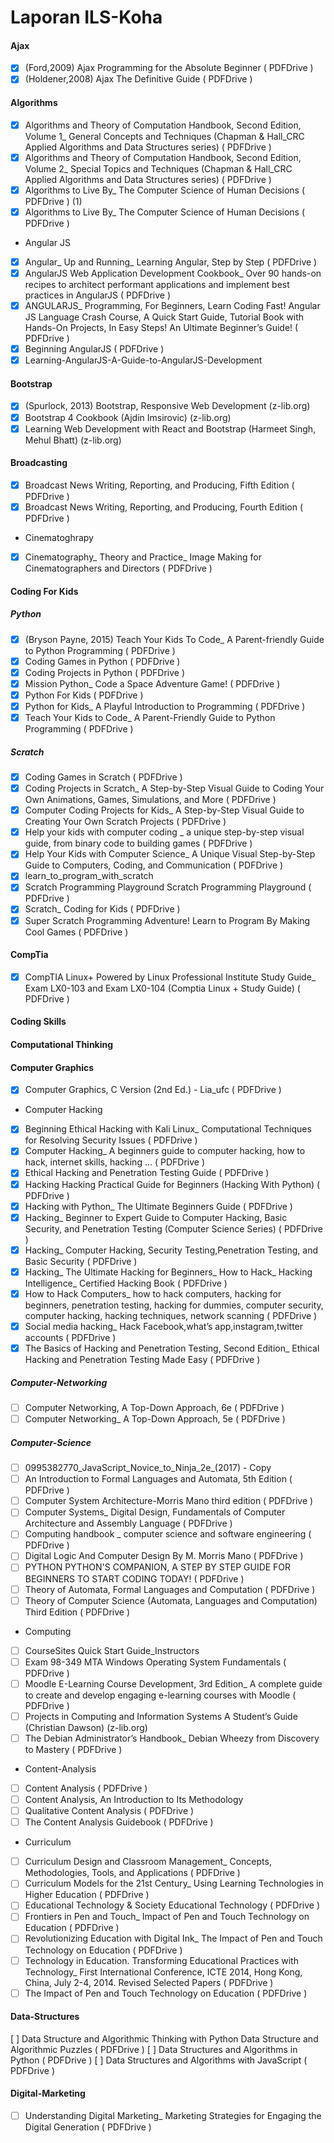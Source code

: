 # Laporan ILS-Koha

#### Ajax
- [x] (Ford,2009) Ajax Programming for the Absolute Beginner ( PDFDrive )
- [x] (Holdener,2008) Ajax The Definitive Guide ( PDFDrive )
#### Algorithms
- [x] Algorithms and Theory of Computation Handbook, Second Edition, Volume 1_ General Concepts and Techniques (Chapman & Hall_CRC Applied Algorithms and Data Structures series) ( PDFDrive )
- [x] Algorithms and Theory of Computation Handbook, Second Edition, Volume 2_ Special Topics and Techniques (Chapman & Hall_CRC Applied Algorithms and Data Structures series) ( PDFDrive )
- [x] Algorithms to Live By_ The Computer Science of Human Decisions ( PDFDrive ) (1)
- [x] Algorithms to Live By_ The Computer Science of Human Decisions ( PDFDrive )
- Angular JS
- [x] Angular_ Up and Running_ Learning Angular, Step by Step ( PDFDrive )
- [x] AngularJS Web Application Development Cookbook_ Over 90 hands-on recipes to architect performant applications and implement best practices in AngularJS ( PDFDrive )
- [x] ANGULARJS_ Programming, For Beginners, Learn Coding Fast! Angular JS Language Crash Course, A Quick Start Guide, Tutorial Book with Hands-On Projects, In Easy Steps! An Ultimate Beginner’s Guide! ( PDFDrive )
- [x] Beginning AngularJS ( PDFDrive )
- [x] Learning-AngularJS-A-Guide-to-AngularJS-Development
#### Bootstrap
- [x] (Spurlock, 2013) Bootstrap, Responsive Web Development (z-lib.org)
- [x] Bootstrap 4 Cookbook (Ajdin Imsirovic) (z-lib.org)
- [x] Learning Web Development with React and Bootstrap (Harmeet Singh, Mehul Bhatt) (z-lib.org)
#### Broadcasting
- [x] Broadcast News Writing, Reporting, and Producing, Fifth Edition ( PDFDrive )
- [x] Broadcast News Writing, Reporting, and Producing, Fourth Edition ( PDFDrive )
- Cinematoghrapy
- [x] Cinematography_ Theory and Practice_ Image Making for Cinematographers and Directors ( PDFDrive )
#### Coding For Kids 
##### Python
- [x] (Bryson Payne, 2015) Teach Your Kids To Code_ A Parent-friendly Guide to Python Programming ( PDFDrive )
- [x] Coding Games in Python ( PDFDrive )
- [x] Coding Projects in Python ( PDFDrive )
- [x] Mission Python_ Code a Space Adventure Game! ( PDFDrive )
- [x] Python For Kids ( PDFDrive )
- [x] Python for Kids_ A Playful Introduction to Programming ( PDFDrive )
- [x] Teach Your Kids to Code_ A Parent-Friendly Guide to Python Programming ( PDFDrive )
##### Scratch
- [x] Coding Games in Scratch ( PDFDrive )
- [x] Coding Projects in Scratch_ A Step-by-Step Visual Guide to Coding Your Own Animations, Games, Simulations, and More ( PDFDrive )
-[x] Computer Coding Projects for Kids_ A Step-by-Step Visual Guide to Creating Your Own Scratch Projects ( PDFDrive )
- [x] Help your kids with computer coding _ a unique step-by-step visual guide, from binary code to building games ( PDFDrive )
- [x] Help Your Kids with Computer Science_ A Unique Visual Step-by-Step Guide to Computers, Coding, and Communication ( PDFDrive )
- [x] learn_to_program_with_scratch
- [x] Scratch Programming Playground Scratch Programming Playground ( PDFDrive )
- [x] Scratch_ Coding for Kids ( PDFDrive )
- [x] Super Scratch Programming Adventure!  Learn to Program By Making Cool Games ( PDFDrive )
#### CompTia 
- [x] CompTIA Linux+ Powered by Linux Professional Institute Study Guide_ Exam LX0-103 and Exam LX0-104 (Comptia Linux + Study Guide) ( PDFDrive )
#### Coding Skills
#### Computational Thinking
#### Computer Graphics
- [x] Computer Graphics, C Version (2nd Ed.) - Lia_ufc ( PDFDrive )
- Computer Hacking 
- [x] Beginning Ethical Hacking with Kali Linux_ Computational Techniques for Resolving Security Issues ( PDFDrive )
- [x] Computer Hacking_ A beginners guide to computer hacking, how to hack, internet skills, hacking ... ( PDFDrive )
- [x] Ethical Hacking and Penetration Testing Guide ( PDFDrive )
- [x] Hacking  Hacking Practical Guide for Beginners (Hacking With Python) ( PDFDrive )
- [x] Hacking with Python_ The Ultimate Beginners Guide ( PDFDrive )
- [x] Hacking_ Beginner to Expert Guide to Computer Hacking, Basic Security, and Penetration Testing (Computer Science Series) ( PDFDrive )
- [x] Hacking_ Computer Hacking, Security Testing,Penetration Testing, and Basic Security ( PDFDrive )
- [x] Hacking_ The Ultimate Hacking for Beginners_ How to Hack_ Hacking Intelligence_ Certified Hacking Book ( PDFDrive )
- [x] How to Hack Computers_ how to hack computers, hacking for beginners, penetration testing, hacking for dummies, computer security, computer hacking, hacking techniques, network scanning ( PDFDrive )
- [x] Social media hacking_ Hack Facebook,what’s app,instagram,twitter accounts ( PDFDrive )
- [x] The Basics of Hacking and Penetration Testing, Second Edition_ Ethical Hacking and Penetration Testing Made Easy ( PDFDrive )
##### Computer-Networking
- [ ] Computer Networking, A Top-Down Approach, 6e ( PDFDrive )
- [ ] Computer Networking_ A Top-Down Approach, 5e ( PDFDrive )
##### Computer-Science
- [ ] 0995382770_JavaScript_Novice_to_Ninja_2e_(2017) - Copy
- [ ] An Introduction to Formal Languages and Automata, 5th Edition ( PDFDrive )
- [ ] Computer System Architecture-Morris Mano third edition ( PDFDrive )
- [ ] Computer Systems_ Digital Design, Fundamentals of Computer Architecture and Assembly Language ( PDFDrive )
- [ ] Computing handbook _ computer science and software engineering ( PDFDrive )
- [ ] Digital Logic And Computer Design By M. Morris Mano ( PDFDrive )
- [ ] PYTHON  PYTHON'S COMPANION, A STEP BY STEP GUIDE FOR BEGINNERS TO START CODING TODAY! ( PDFDrive )
- [ ] Theory of Automata, Formal Languages and Computation ( PDFDrive )
- [ ] Theory of Computer Science (Automata, Languages and Computation) Third Edition ( PDFDrive )
- Computing
- [ ] CourseSites Quick Start Guide_Instructors
- [ ] Exam 98-349 MTA Windows Operating System Fundamentals ( PDFDrive )
- [ ] Moodle E-Learning Course Development, 3rd Edition_ A complete guide to create and develop engaging e-learning courses with Moodle ( PDFDrive )
- [ ] Projects in Computing and Information Systems A Student’s Guide (Christian Dawson) (z-lib.org)
- [ ] The Debian Administrator’s Handbook_ Debian Wheezy from Discovery to Mastery ( PDFDrive )
- Content-Analysis
- [ ] Content Analysis ( PDFDrive )
- [ ] Content Analysis, An Introduction to Its Methodology
- [ ] Qualitative Content Analysis ( PDFDrive )
- [ ] The Content Analysis Guidebook ( PDFDrive )
- Curriculum
- [ ] Curriculum Design and Classroom Management_ Concepts, Methodologies, Tools, and Applications ( PDFDrive )
- [ ] Curriculum Models for the 21st Century_ Using Learning Technologies in Higher Education ( PDFDrive )
- [ ] Educational Technology & Society Educational Technology  ( PDFDrive )
- [ ] Frontiers in Pen and Touch_ Impact of Pen and Touch Technology on Education ( PDFDrive )
- [ ] Revolutionizing Education with Digital Ink_ The Impact of Pen and Touch Technology on Education ( PDFDrive )
- [ ] Technology in Education. Transforming Educational Practices with Technology_ First International Conference, ICTE 2014, Hong Kong, China, July 2-4, 2014. Revised Selected Papers ( PDFDrive )
- [ ] The Impact of Pen and Touch Technology on Education ( PDFDrive )
#### Data-Structures
[ ] Data Structure and Algorithmic Thinking with Python  Data Structure and Algorithmic Puzzles ( PDFDrive )
[ ] Data Structures and Algorithms in Python ( PDFDrive )
[ ] Data Structures and Algorithms with JavaScript ( PDFDrive )
#### Digital-Marketing
- [ ] Understanding Digital Marketing_ Marketing Strategies for Engaging the Digital Generation ( PDFDrive )